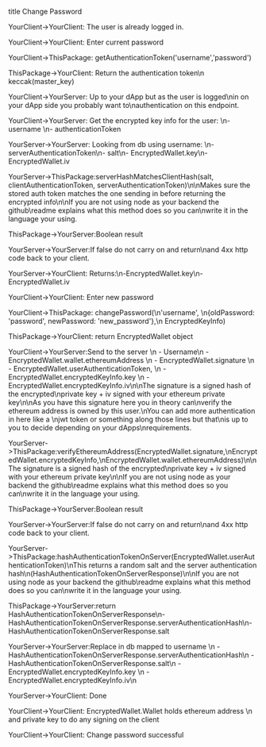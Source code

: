 title Change Password

YourClient->YourClient: The user is already logged in.

YourClient->YourClient: Enter current password

YourClient->ThisPackage: getAuthenticationToken('username','password')

ThisPackage->YourClient: Return the authentication token\n keccak(master_key)

YourClient->YourServer: Up to your dApp but as the user is logged\nin on your dApp side you probably want to\nauthentication on this endpoint.

YourClient->YourServer: Get the encrypted key info for the user: \n- username \n- authenticationToken

YourServer->YourServer: Looking from db using username: \n- serverAuthenticationToken\n- salt\n- EncryptedWallet.key\n- EncryptedWallet.iv

YourServer->ThisPackage:serverHashMatchesClientHash(salt, clientAuthenticationToken, serverAuthenticationToken)\n\nMakes sure the stored auth token matches the one sending in before returning the encrypted info\n\nIf you are not using node as your backend the github\readme explains what this method does so you can\nwrite it in the language your using.

ThisPackage->YourServer:Boolean result

YourServer->YourServer:If false do not carry on and return\nand 4xx http code back to your client.

YourServer->YourClient: Returns:\n-EncryptedWallet.key\n-EncryptedWallet.iv

YourClient->YourClient: Enter new password

YourClient->ThisPackage: changePassword(\n'username', \n{oldPassword: 'password', newPassword: 'new_password'},\n EncryptedKeyInfo)

ThisPackage->YourClient: return EncryptedWallet object

YourClient->YourServer:Send to the server \n - Username\n - EncryptedWallet.wallet.ethereumAddress \n - EncryptedWallet.signature \n - EncryptedWallet.userAuthenticationToken, \n - EncryptedWallet.encryptedKeyInfo.key \n - EncryptedWallet.encryptedKeyInfo.iv\n\nThe signature is a signed hash of the encrypted\nprivate key + iv signed with your ethereum private key\n\nAs you have this signature here you in theory can\nverify the ethereum address is owned by this user.\nYou can add more authentication in here like a \njwt token or something along those lines but that\nis up to you to decide depending on your dApps\nrequirements.

YourServer->ThisPackage:verifyEthereumAddress(EncryptedWallet.signature,\nEncryptedWallet.encryptedKeyInfo,\nEncryptedWallet.wallet.ethereumAddress)\n\nThe signature is a signed hash of the encrypted\nprivate key + iv signed with your ethereum private key\n\nIf you are not using node as your backend the github\readme explains what this method does so you can\nwrite it in the language your using.

ThisPackage->YourServer:Boolean result

YourServer->YourServer:If false do not carry on and return\nand 4xx http code back to your client.

YourServer->ThisPackage:hashAuthenticationTokenOnServer(EncryptedWallet.userAuthenticationToken)\nThis returns a random salt and the server authentication hash\n(HashAuthenticationTokenOnServerResponse)\n\nIf you are not using node as your backend the github\readme explains what this method does so you can\nwrite it in the language your using.

ThisPackage->YourServer:return HashAuthenticationTokenOnServerResponse\n- HashAuthenticationTokenOnServerResponse.serverAuthenticationHash\n- HashAuthenticationTokenOnServerResponse.salt

YourServer->YourServer:Replace in db mapped to username \n - HashAuthenticationTokenOnServerResponse.serverAuthenticationHash\n - HashAuthenticationTokenOnServerResponse.salt\n - EncryptedWallet.encryptedKeyInfo.key \n - EncryptedWallet.encryptedKeyInfo.iv\n

YourServer->YourClient: Done

YourClient->YourClient: EncryptedWallet.Wallet holds ethereum address \n and private key to do any signing on the client

YourClient->YourClient: Change password successful
